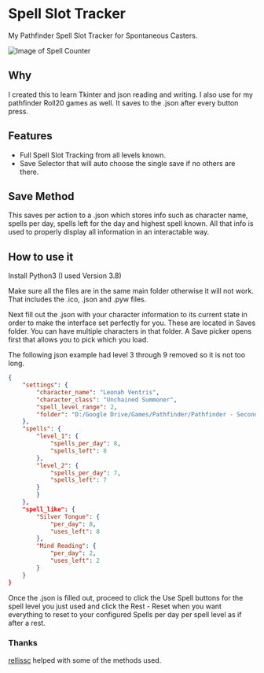# Spell Slot Tracker

My Pathfinder Spell Slot Tracker for Spontaneous Casters.

![Image of Spell Counter](https://i.imgur.com/P8XSlzF.png)

## Why

I created this to learn Tkinter and json reading and writing.
I also use for my pathfinder Roll20 games as well. It saves to the .json after every button press.

## Features

* Full Spell Slot Tracking from all levels known.
* Save Selector that will auto choose the single save if no others are there.

## Save Method

This saves per action to a .json which stores info such as character name, spells per day, spells left for the day and highest spell known. All that info is used to properly display all information in an interactable way.

## How to use it

Install Python3 (I used Version 3.8)

Make sure all the files are in the same main folder otherwise it will not work. That includes the .ico, .json and .pyw files.

Next fill out the .json with your character information to its current state in order to make the interface set perfectly for you.
These are located in Saves folder. You can have multiple characters in that folder. A Save picker opens first that allows you to pick which you load.

The following json example had level 3 through 9 removed so it is not too long.

```json
{
    "settings": {
        "character_name": "Leonah Ventris",
        "character_class": "Unchained Summoner",
        "spell_level_range": 2,
        "folder": "D:/Google Drive/Games/Pathfinder/Pathfinder - Second Sunday"
    },
    "spells": {
        "level_1": {
            "spells_per_day": 8,
            "spells_left": 8
        },
        "level_2": {
            "spells_per_day": 7,
            "spells_left": 7
        }
        }
    },
    "spell_like": {
        "Silver Tongue": {
            "per_day": 8,
            "uses_left": 8
        },
        "Mind Reading": {
            "per_day": 2,
            "uses_left": 2
        }
    }
}
```

Once the .json is filled out, proceed to click the Use Spell buttons for the spell level you just used and click the Rest - Reset when you want everything to reset to your configured Spells per day per spell level as if after a rest.

### Thanks

[rellissc](https://github.com/rellissc) helped with some of the methods used.

